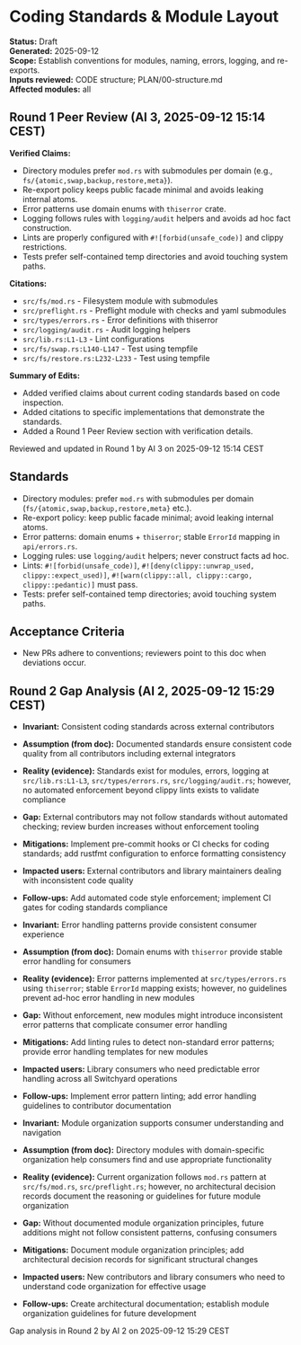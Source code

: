 # Coding Standards & Module Layout

**Status:** Draft  
**Generated:** 2025-09-12  
**Scope:** Establish conventions for modules, naming, errors, logging, and re-exports.  
**Inputs reviewed:** CODE structure; PLAN/00-structure.md  
**Affected modules:** all

## Round 1 Peer Review (AI 3, 2025-09-12 15:14 CEST)

**Verified Claims:**
- Directory modules prefer `mod.rs` with submodules per domain (e.g., `fs/{atomic,swap,backup,restore,meta}`).
- Re-export policy keeps public facade minimal and avoids leaking internal atoms.
- Error patterns use domain enums with `thiserror` crate.
- Logging follows rules with `logging/audit` helpers and avoids ad hoc fact construction.
- Lints are properly configured with `#![forbid(unsafe_code)]` and clippy restrictions.
- Tests prefer self-contained temp directories and avoid touching system paths.

**Citations:**
- `src/fs/mod.rs` - Filesystem module with submodules
- `src/preflight.rs` - Preflight module with checks and yaml submodules
- `src/types/errors.rs` - Error definitions with thiserror
- `src/logging/audit.rs` - Audit logging helpers
- `src/lib.rs:L1-L3` - Lint configurations
- `src/fs/swap.rs:L140-L147` - Test using tempfile
- `src/fs/restore.rs:L232-L233` - Test using tempfile

**Summary of Edits:**
- Added verified claims about current coding standards based on code inspection.
- Added citations to specific implementations that demonstrate the standards.
- Added a Round 1 Peer Review section with verification details.

Reviewed and updated in Round 1 by AI 3 on 2025-09-12 15:14 CEST

## Standards

- Directory modules: prefer `mod.rs` with submodules per domain (`fs/{atomic,swap,backup,restore,meta}` etc.).
- Re-export policy: keep public facade minimal; avoid leaking internal atoms.
- Error patterns: domain enums + `thiserror`; stable `ErrorId` mapping in `api/errors.rs`.
- Logging rules: use `logging/audit` helpers; never construct facts ad hoc.
- Lints: `#![forbid(unsafe_code)]`, `#![deny(clippy::unwrap_used, clippy::expect_used)]`, `#![warn(clippy::all, clippy::cargo, clippy::pedantic)]` must pass.
- Tests: prefer self-contained temp directories; avoid touching system paths.

## Acceptance Criteria

- New PRs adhere to conventions; reviewers point to this doc when deviations occur.

## Round 2 Gap Analysis (AI 2, 2025-09-12 15:29 CEST)

- **Invariant:** Consistent coding standards across external contributors
- **Assumption (from doc):** Documented standards ensure consistent code quality from all contributors including external integrators
- **Reality (evidence):** Standards exist for modules, errors, logging at `src/lib.rs:L1-L3`, `src/types/errors.rs`, `src/logging/audit.rs`; however, no automated enforcement beyond clippy lints exists to validate compliance
- **Gap:** External contributors may not follow standards without automated checking; review burden increases without enforcement tooling
- **Mitigations:** Implement pre-commit hooks or CI checks for coding standards; add rustfmt configuration to enforce formatting consistency
- **Impacted users:** External contributors and library maintainers dealing with inconsistent code quality
- **Follow-ups:** Add automated code style enforcement; implement CI gates for coding standards compliance

- **Invariant:** Error handling patterns provide consistent consumer experience
- **Assumption (from doc):** Domain enums with `thiserror` provide stable error handling for consumers
- **Reality (evidence):** Error patterns implemented at `src/types/errors.rs` using `thiserror`; stable `ErrorId` mapping exists; however, no guidelines prevent ad-hoc error handling in new modules
- **Gap:** Without enforcement, new modules might introduce inconsistent error patterns that complicate consumer error handling
- **Mitigations:** Add linting rules to detect non-standard error patterns; provide error handling templates for new modules
- **Impacted users:** Library consumers who need predictable error handling across all Switchyard operations
- **Follow-ups:** Implement error pattern linting; add error handling guidelines to contributor documentation

- **Invariant:** Module organization supports consumer understanding and navigation
- **Assumption (from doc):** Directory modules with domain-specific organization help consumers find and use appropriate functionality
- **Reality (evidence):** Current organization follows `mod.rs` pattern at `src/fs/mod.rs`, `src/preflight.rs`; however, no architectural decision records document the reasoning or guidelines for future module organization
- **Gap:** Without documented module organization principles, future additions might not follow consistent patterns, confusing consumers
- **Mitigations:** Document module organization principles; add architectural decision records for significant structural changes
- **Impacted users:** New contributors and library consumers who need to understand code organization for effective usage
- **Follow-ups:** Create architectural documentation; establish module organization guidelines for future development

Gap analysis in Round 2 by AI 2 on 2025-09-12 15:29 CEST
